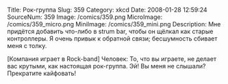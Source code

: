 Title: Рок-группа 
Slug: 359 
Category: xkcd 
Date: 2008-01-28 12:59:24 
SourceNum: 359 
Image: /comics/359.png 
MicroImage: /comics/359_micro.png 
MiniImage: /comics/359_mini.png 
Description: Мне придётся добавить что-либо в strum bar, чтобы он щёлкал как старые контроллеры. Я очень привык к обратной связи; бесшумность сбивает меня с толку. 

[Компания играет в Rock-band]
Человек: То, что вы играете, не делает вас крутыми, как настоящая рок-группа. Эй! Вы меня не слышали? Прекратите кайфовать!